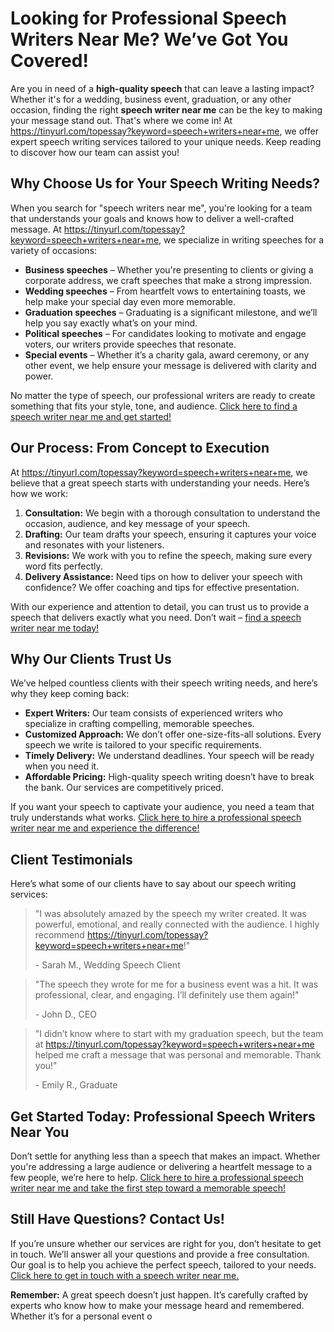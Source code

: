 # Looking for Professional Speech Writers Near Me? We’ve Got You Covered!

Are you in need of a **high-quality speech** that can leave a lasting impact? Whether it's for a wedding, business event, graduation, or any other occasion, finding the right **speech writer near me** can be the key to making your message stand out. That's where we come in! At https://tinyurl.com/topessay?keyword=speech+writers+near+me, we offer expert speech writing services tailored to your unique needs. Keep reading to discover how our team can assist you!

## Why Choose Us for Your Speech Writing Needs?

When you search for "speech writers near me", you're looking for a team that understands your goals and knows how to deliver a well-crafted message. At https://tinyurl.com/topessay?keyword=speech+writers+near+me, we specialize in writing speeches for a variety of occasions:

- **Business speeches** – Whether you're presenting to clients or giving a corporate address, we craft speeches that make a strong impression.
- **Wedding speeches** – From heartfelt vows to entertaining toasts, we help make your special day even more memorable.
- **Graduation speeches** – Graduating is a significant milestone, and we’ll help you say exactly what’s on your mind.
- **Political speeches** – For candidates looking to motivate and engage voters, our writers provide speeches that resonate.
- **Special events** – Whether it’s a charity gala, award ceremony, or any other event, we help ensure your message is delivered with clarity and power.

No matter the type of speech, our professional writers are ready to create something that fits your style, tone, and audience. [Click here to find a speech writer near me and get started!](https://tinyurl.com/topessay?keyword=speech+writers+near+me)

## Our Process: From Concept to Execution

At https://tinyurl.com/topessay?keyword=speech+writers+near+me, we believe that a great speech starts with understanding your needs. Here’s how we work:

1. **Consultation:** We begin with a thorough consultation to understand the occasion, audience, and key message of your speech.
2. **Drafting:** Our team drafts your speech, ensuring it captures your voice and resonates with your listeners.
3. **Revisions:** We work with you to refine the speech, making sure every word fits perfectly.
4. **Delivery Assistance:** Need tips on how to deliver your speech with confidence? We offer coaching and tips for effective presentation.

With our experience and attention to detail, you can trust us to provide a speech that delivers exactly what you need. Don’t wait – [find a speech writer near me today!](https://tinyurl.com/topessay?keyword=speech+writers+near+me)

## Why Our Clients Trust Us

We’ve helped countless clients with their speech writing needs, and here’s why they keep coming back:

- **Expert Writers:** Our team consists of experienced writers who specialize in crafting compelling, memorable speeches.
- **Customized Approach:** We don’t offer one-size-fits-all solutions. Every speech we write is tailored to your specific requirements.
- **Timely Delivery:** We understand deadlines. Your speech will be ready when you need it.
- **Affordable Pricing:** High-quality speech writing doesn’t have to break the bank. Our services are competitively priced.

If you want your speech to captivate your audience, you need a team that truly understands what works. [Click here to hire a professional speech writer near me and experience the difference!](https://tinyurl.com/topessay?keyword=speech+writers+near+me)

## Client Testimonials

Here’s what some of our clients have to say about our speech writing services:

> "I was absolutely amazed by the speech my writer created. It was powerful, emotional, and really connected with the audience. I highly recommend https://tinyurl.com/topessay?keyword=speech+writers+near+me!"
> 
> <footer>- Sarah M., Wedding Speech Client</footer>

> "The speech they wrote for me for a business event was a hit. It was professional, clear, and engaging. I’ll definitely use them again!"
> 
> <footer>- John D., CEO</footer>

> "I didn’t know where to start with my graduation speech, but the team at https://tinyurl.com/topessay?keyword=speech+writers+near+me helped me craft a message that was personal and memorable. Thank you!"
> 
> <footer>- Emily R., Graduate</footer>

## Get Started Today: Professional Speech Writers Near You

Don’t settle for anything less than a speech that makes an impact. Whether you're addressing a large audience or delivering a heartfelt message to a few people, we’re here to help. [Click here to hire a professional speech writer near me and take the first step toward a memorable speech!](https://tinyurl.com/topessay?keyword=speech+writers+near+me)

## Still Have Questions? Contact Us!

If you’re unsure whether our services are right for you, don’t hesitate to get in touch. We’ll answer all your questions and provide a free consultation. Our goal is to help you achieve the perfect speech, tailored to your needs. [Click here to get in touch with a speech writer near me.](https://tinyurl.com/topessay?keyword=speech+writers+near+me)

**Remember:** A great speech doesn’t just happen. It’s carefully crafted by experts who know how to make your message heard and remembered. Whether it’s for a personal event o
